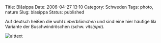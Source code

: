 Title: Blåsippa
Date: 2006-04-27 13:10
Category: Schweden
Tags: photo, nature
Slug: blasippa
Status: published

Auf deutsch heißen die wohl *Leberblümchen* und sind eine hier häufige
lila Variante der Buschwindröschen (schw. *vitsippa*).

![alttext](/pic/blasippa.jpg)

